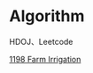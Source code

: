 # Algorithm
HDOJ、Leetcode

[1198 Farm Irrigation](https://github.com/Conzxy/Algorithm/blob/master/HDOJ/Union-Find%20Set/1198.md)<br>
